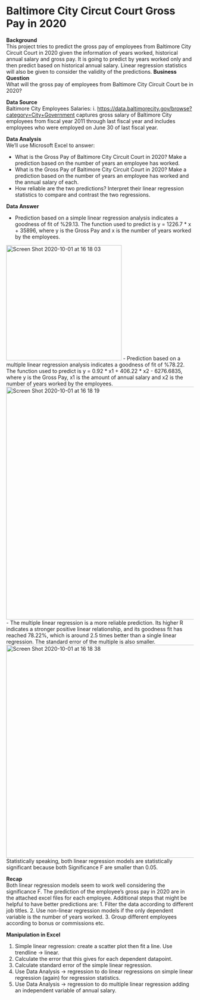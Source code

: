 # Baltimore City Circut Court Gross Pay in 2020
**Background**  
This project tries to predict the gross pay of employees from Baltimore City Circuit Court in 2020 given the information of years worked, historical annual salary and gross pay. It is going to predict by years worked only and then predict based on historical annual salary. Linear regression statistics will also be given to consider the validity of the predictions. 
**Business Question**  
What will the gross pay of employees from Baltimore City Circuit Court be in 2020?    

**Data Source**  
Baltimore City Employees Salaries:
i. https://data.baltimorecity.gov/browse?category=City+Government captures gross salary of Baltimore City employees from fiscal year 2011 through last fiscal year and includes employees who were employed on June 30 of last fiscal year. 


**Data Analysis**   
We’ll use Microsoft Excel to answer:  
- What is the Gross Pay of Baltimore City Circuit Court in 2020? Make a prediction based on the number of years an employee has worked.  
- What is the Gross Pay of Baltimore City Circuit Court in 2020? Make a prediction based on the number of years an employee has worked and the annual salary of each.   
- How reliable are the two predictions? Interpret their linear regression statistics to compare and contrast the two regressions.  

**Data Answer**  
- Prediction based on a simple linear regression analysis indicates a goodness of fit of %29.13. The function used to predict is y = 1226.7 * x + 35896, where y is the Gross Pay and x is the number of years worked by the employees. 
<img width="310" alt="Screen Shot 2020-10-01 at 16 18 03" src="https://user-images.githubusercontent.com/70663111/94858884-b3072380-0401-11eb-8dfb-47e722893873.png">  
- Prediction based on a multiple linear regression analysis indicates a goodness of fit of %78.22. The function used to predict is y = 0.92 * x1 + 406.22 * x2 - 6276.6835, where y is the Gross Pay, x1 is the amount of annual salary and  x2 is the number of years worked by the employees.  
<img width="626" alt="Screen Shot 2020-10-01 at 16 18 19" src="https://user-images.githubusercontent.com/70663111/94858918-bc908b80-0401-11eb-94ab-5b795624bcb4.png">  
- The multiple linear regression is a more reliable prediction. Its higher R indicates a stronger positive linear relationship, and its goodness fit has reached 78.22%, which is around 2.5 times better than a single linear regression. The standard error of the multiple is also smaller. 
<img width="573" alt="Screen Shot 2020-10-01 at 16 18 38" src="https://user-images.githubusercontent.com/70663111/94858947-c87c4d80-0401-11eb-8d86-39e907abc8c2.png">   
Statistically speaking, both linear regression models are statistically significant because both Significance F are smaller than 0.05. 



**Recap**     
Both linear regression models seem to work well considering the significance F. The prediction of the employee’s gross pay in 2020 are in the attached excel files for each employee. Additional steps that might be helpful to have better predictions are: 1. Filter the data according to different job titles. 2. Use non-linear regression models if the only dependent variable is the number of years worked. 3. Group different employees according to bonus or commissions etc.  



**Manipulation in Excel**
1. Simple linear regression: create a scatter plot then fit a line. Use trendline -> linear.  
2. Calculate the error that this gives for each dependent datapoint.  
3. Calculate standard error of the simple linear regression.  
4. Use Data Analysis -> regression to do linear regressions on simple linear regression (again) for regression statistics.  
5. Use Data Analysis -> regression to do multiple linear regression adding an independent variable of annual salary.  
